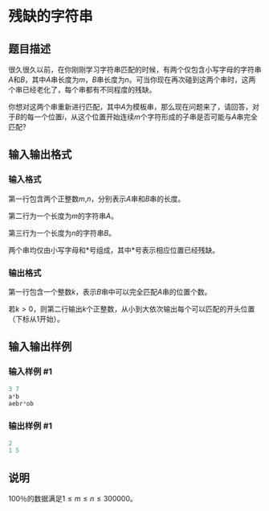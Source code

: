 # 残缺的字符串

## 题目描述

很久很久以前，在你刚刚学习字符串匹配的时候，有两个仅包含小写字母的字符串$A$和$B$，其中$A$串长度为$m$，$B$串长度为$n$。可当你现在再次碰到这两个串时，这两个串已经老化了，每个串都有不同程度的残缺。

你想对这两个串重新进行匹配，其中$A$为模板串，那么现在问题来了，请回答，对于$B$的每一个位置$i$，从这个位置开始连续$m$个字符形成的子串是否可能与$A$串完全匹配?

## 输入输出格式

### 输入格式

第一行包含两个正整数$m$,$n$，分别表示$A$串和$B$串的长度。

第二行为一个长度为$m$的字符串$A$。

第三行为一个长度为$n$的字符串$B$。

两个串均仅由小写字母和\*号组成，其中\*号表示相应位置已经残缺。

### 输出格式

第一行包含一个整数$k$，表示$B$串中可以完全匹配$A$串的位置个数。

若$k > 0$，则第二行输出$k$个正整数，从小到大依次输出每个可以匹配的开头位置（下标从$1$开始）。

## 输入输出样例

### 输入样例 #1

```cpp
3 7
a*b
aebr*ob
```


### 输出样例 #1

```cpp
2
1 5
```


## 说明

$100$％的数据满足$1 \leq m \leq n \leq 300000$。


